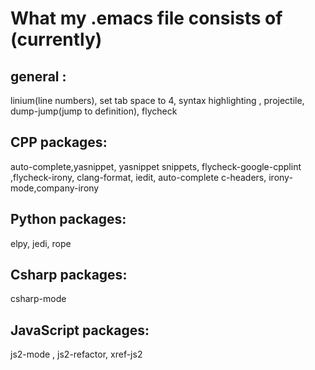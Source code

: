 # What my .emacs file consists of (currently)

## general :
linium(line numbers), set tab space to 4, syntax highlighting , projectile, dump-jump(jump to definition), flycheck

## CPP packages: 
auto-complete,yasnippet, yasnippet snippets, flycheck-google-cpplint ,flycheck-irony, clang-format, iedit, auto-complete c-headers, irony-mode,company-irony

## Python packages: 
elpy, jedi, rope

## Csharp packages:
csharp-mode

## JavaScript packages:
js2-mode , js2-refactor, xref-js2
